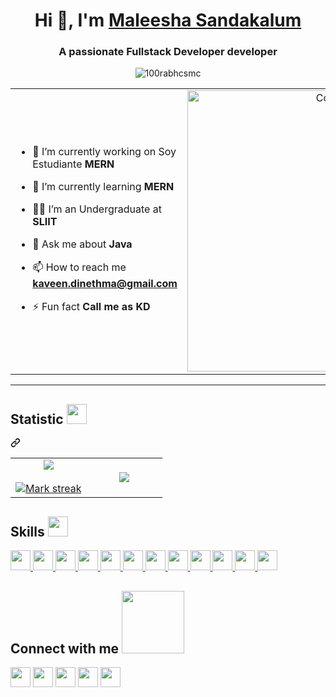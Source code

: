 <h1 align="center">Hi 👋, I'm <a href="https://100rabhcsmc.github.io/Me.io/" target="blank">
Maleesha Sandakalum</a></h1>
<h3 align="center">A passionate Fullstack Developer developer</h3>

<p align="center"> <img src="https://komarev.com/ghpvc/?username=Maleesha123-hub&label=Profile%20views&color=0e75b6&style=flat" alt="100rabhcsmc" /> </p>

<table align="center">
<tbody><tr border="none">
<td width="50%" align="left">
<ul dir="auto">
<li>
<p dir="auto">🔭 I’m currently working on  Soy Estudiante <strong>MERN</strong></p>
</li>
<li>
<p dir="auto">🌱 I’m currently learning <strong>MERN</strong></p>
</li>
<li>
<p dir="auto">🧑‍🎓 I’m an Undergraduate at <strong>SLIIT</strong></p>
</li>
<li>
<p dir="auto">💬 Ask me about <strong>Java</strong></p>
</li>
<li>
<p dir="auto">📫 How to reach me <strong><a href="mailto:kaveen.dinethma@gmail.com">kaveen.dinethma@gmail.com</a></strong></p>
</li>
<li>
<p dir="auto">⚡ Fun fact <strong>Call me as KD</strong></p>
</li>
</ul>
</td>
<td width="50%" align="center">
  <a target="_blank" rel="noopener noreferrer nofollow" href="https://repository-images.githubusercontent.com/588181932/e36ec678-7984-4cdd-8e4c-a3932772ff8e"><img align="center" alt="Coding" width="450" src="https://repository-images.githubusercontent.com/588181932/e36ec678-7984-4cdd-8e4c-a3932772ff8e" style="max-width: 100%;"></a>
  </td>
</tr>
</tbody>
</table>
<hr>

<div class="markdown-heading" dir="auto">
<h2> Statistic <img src = "https://media2.giphy.com/media/QssGEmpkyEOhBCb7e1/giphy.gif?cid=ecf05e47a0n3gi1bfqntqmob8g9aid1oyj2wr3ds3mg700bl&rid=giphy.gif" width = 32px> </h2>
  <a id="user-content-my-statistics" class="anchor" aria-label="Permalink: My Statistics:" href="#my-statistics"><svg class="octicon octicon-link" viewBox="0 0 16 16" version="1.1" width="16" height="16" aria-hidden="true"><path d="m7.775 3.275 1.25-1.25a3.5 3.5 0 1 1 4.95 4.95l-2.5 2.5a3.5 3.5 0 0 1-4.95 0 .751.751 0 0 1 .018-1.042.751.751 0 0 1 1.042-.018 1.998 1.998 0 0 0 2.83 0l2.5-2.5a2.002 2.002 0 0 0-2.83-2.83l-1.25 1.25a.751.751 0 0 1-1.042-.018.751.751 0 0 1-.018-1.042Zm-4.69 9.64a1.998 1.998 0 0 0 2.83 0l1.25-1.25a.751.751 0 0 1 1.042.018.751.751 0 0 1 .018 1.042l-1.25 1.25a3.5 3.5 0 1 1-4.95-4.95l2.5-2.5a3.5 3.5 0 0 1 4.95 0 .751.751 0 0 1-.018 1.042.751.751 0 0 1-1.042.018 1.998 1.998 0 0 0-2.83 0l-2.5 2.5a1.998 1.998 0 0 0 0 2.83Z"></path></svg></a></div>

<markdown-accessiblity-table data-catalyst=""><table align="center">
<tbody><tr border="none">
<td width="50%" align="center">
  <a target="_blank" rel="noopener noreferrer nofollow" href="https://camo.githubusercontent.com/b438a7965dc20bc1a42c9ae6cf8dd48607d46686dfc4c99b4bb7d37a3837bb03/68747470733a2f2f6769746875622d726561646d652d73746174732e76657263656c2e6170702f6170693f757365726e616d653d5363617231313039267468656d653d6461726b2673686f775f69636f6e733d7472756526636f756e745f707269766174653d74727565"><img align="center" src="https://camo.githubusercontent.com/b438a7965dc20bc1a42c9ae6cf8dd48607d46686dfc4c99b4bb7d37a3837bb03/68747470733a2f2f6769746875622d726561646d652d73746174732e76657263656c2e6170702f6170693f757365726e616d653d5363617231313039267468656d653d6461726b2673686f775f69636f6e733d7472756526636f756e745f707269766174653d74727565" data-canonical-src="https://github-readme-stats.vercel.app/api?username=Scar1109&amp;theme=dark&amp;show_icons=true&amp;count_private=true" style="max-width: 100%;"></a>
  <br><br>
  <a target="_blank" rel="noopener noreferrer nofollow" href="https://camo.githubusercontent.com/ecf713f4e61aec3d5223d59d3116bafb1228a34344fa3f853715d2c5f32c9a83/68747470733a2f2f6769746875622d726561646d652d73747265616b2d73746174732e6865726f6b756170702e636f6d2f3f757365723d5363617231313039267468656d653d6461726b26686964655f626f726465723d66616c7365"><img title="🔥 Get streak stats for your profile at git.io/streak-stats" alt="Mark streak" src="https://camo.githubusercontent.com/ecf713f4e61aec3d5223d59d3116bafb1228a34344fa3f853715d2c5f32c9a83/68747470733a2f2f6769746875622d726561646d652d73747265616b2d73746174732e6865726f6b756170702e636f6d2f3f757365723d5363617231313039267468656d653d6461726b26686964655f626f726465723d66616c7365" data-canonical-src="https://github-readme-streak-stats.herokuapp.com/?user=Scar1109&amp;theme=dark&amp;hide_border=false" style="max-width: 100%;"></a> 
</td>
<td width="50%" align="center">
  <a target="_blank" rel="noopener noreferrer nofollow" href="https://camo.githubusercontent.com/0d6c6140f14246135dcb79509fad46805fdbfb407e0a193b9c6bf21b136dbf19/68747470733a2f2f6769746875622d726561646d652d73746174732e616e7572616768617a7261312e76657263656c2e6170702f6170692f746f702d6c616e67732f3f757365726e616d653d5363617231313039267468656d653d6461726b26686964655f626f726465723d66616c7365266e6f2d62673d74727565266e6f2d6672616d653d74727565266c616e67735f636f756e743d3130"><img align="center" src="https://camo.githubusercontent.com/0d6c6140f14246135dcb79509fad46805fdbfb407e0a193b9c6bf21b136dbf19/68747470733a2f2f6769746875622d726561646d652d73746174732e616e7572616768617a7261312e76657263656c2e6170702f6170692f746f702d6c616e67732f3f757365726e616d653d5363617231313039267468656d653d6461726b26686964655f626f726465723d66616c7365266e6f2d62673d74727565266e6f2d6672616d653d74727565266c616e67735f636f756e743d3130" data-canonical-src="https://github-readme-stats.anuraghazra1.vercel.app/api/top-langs/?username=Scar1109&amp;theme=dark&amp;hide_border=false&amp;no-bg=true&amp;no-frame=true&amp;langs_count=10" style="max-width: 100%;"></a>
  </td>
</tr>
</tbody></table></markdown-accessiblity-table>

<h2> Skills <img src = "https://media2.giphy.com/media/QssGEmpkyEOhBCb7e1/giphy.gif?cid=ecf05e47a0n3gi1bfqntqmob8g9aid1oyj2wr3ds3mg700bl&rid=giphy.gif" width = 32px> </h2>
<a href= https://github.com/Aditya664?tab=repositories&q=&type=&language=python&sort= > <img width ='32px' src ='https://raw.githubusercontent.com/rahulbanerjee26/githubAboutMeGenerator/main/icons/python.svg'> </a>
<a href= https://github.com/Aditya664?tab=repositories&q=&type=&language=reactjs&sort= > <img width ='32px' src ='https://raw.githubusercontent.com/rahulbanerjee26/githubAboutMeGenerator/main/icons/reactjs.svg'> </a>
<a href= https://github.com/Aditya664?tab=repositories&q=&type=&language=javascript&sort= > <img width ='32px' src ='https://raw.githubusercontent.com/rahulbanerjee26/githubAboutMeGenerator/main/icons/javascript.svg'> </a>
<a href= https://github.com/Aditya664?tab=repositories&q=&type=&language=scikit&sort= > <img width ='32px' src ='https://raw.githubusercontent.com/rahulbanerjee26/githubAboutMeGenerator/main/icons/scikit.svg'> </a>
<a href= https://github.com/Aditya664?tab=repositories&q=&type=&language=c&sort= > <img width ='32px' src ='https://raw.githubusercontent.com/rahulbanerjee26/githubAboutMeGenerator/main/icons/c.svg'> </a>
<a href= https://github.com/Aditya664?tab=repositories&q=&type=&language=cpp&sort= > <img width ='32px' src ='https://raw.githubusercontent.com/rahulbanerjee26/githubAboutMeGenerator/main/icons/cpp.svg'> </a>
<a href= https://github.com/Aditya664?tab=repositories&q=&type=&language=sqlite&sort= > <img width ='32px' src ='https://raw.githubusercontent.com/rahulbanerjee26/githubAboutMeGenerator/main/icons/sqlite.svg'> </a>
<a href= https://github.com/Aditya664?tab=repositories&q=&type=&language=pytorch&sort= > <img width ='32px' src ='https://raw.githubusercontent.com/rahulbanerjee26/githubAboutMeGenerator/main/icons/pytorch.svg'> </a>
<a href= https://github.com/Aditya664?tab=repositories&q=&type=&language=css&sort= > <img width ='32px' src ='https://raw.githubusercontent.com/rahulbanerjee26/githubAboutMeGenerator/main/icons/css.svg'> </a>
<a href= https://github.com/Aditya664?tab=repositories&q=&type=&language=html&sort= > <img width ='32px' src ='https://raw.githubusercontent.com/rahulbanerjee26/githubAboutMeGenerator/main/icons/html.svg'> </a>
<a href= https://github.com/Aditya664?tab=repositories&q=&type=&language=android&sort= > <img width ='32px' src ='https://raw.githubusercontent.com/rahulbanerjee26/githubAboutMeGenerator/main/icons/android.svg'> </a>
<a href= https://github.com/Aditya664?tab=repositories&q=&type=&language=csharp&sort= > <img width ='32px' src ='https://raw.githubusercontent.com/rahulbanerjee26/githubAboutMeGenerator/main/icons/csharp.svg'> </a>


<div class="markdown-heading" dir="auto"><h2> Connect with me <img src='https://raw.githubusercontent.com/ShahriarShafin/ShahriarShafin/main/Assets/handshake.gif' width="100px"> </h2></div>

<a href = 'https://www.linkedin.com/in/aditya-deshmukh-561a371a8'> <img width = '32px' align= 'center' src="https://raw.githubusercontent.com/rahulbanerjee26/githubAboutMeGenerator/main/icons/linked-in-alt.svg"/></a> 
<a href = 'https://www.twitter.com/NoobCoder07'> <img width = '32px' align= 'center' src="https://raw.githubusercontent.com/rahulbanerjee26/githubAboutMeGenerator/main/icons/twitter.svg"/></a> 
<a href = 'https://medium.com/@adityadeshmukh7350'> <img width = '32px' align= 'center' src="https://raw.githubusercontent.com/rahulbanerjee26/githubAboutMeGenerator/main/icons/medium.svg"/></a> 
<a href = 'http://aditya664.me/'> <img width = '32px' align= 'center' src="https://raw.githubusercontent.com/rahulbanerjee26/githubAboutMeGenerator/main/icons/portfolio.png"/></a> 
<a href = 'https://www.github.com/Aditya664'> <img width = '32px' align= 'center' src="https://raw.githubusercontent.com/rahulbanerjee26/githubAboutMeGenerator/main/icons/github.svg"/></a>
  
<br>
